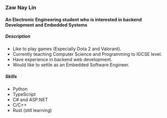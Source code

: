 ### Zaw Nay Lin ###
#### An Electronic Engineering student who is interested in backend Development and Embedded Systems ####

##### Description #####
- Like to play games (Especially Dota 2 and Valorant).
- Currently teaching Computer Science and Programming to IGCSE level. 
- Have experience in backend web development. 
- Would like to settle as an Embedded Software Engineer.

##### Skills #####
- Python
- TypeScript
- C# and ASP.NET
- C/C++
- Rust (still learning)
